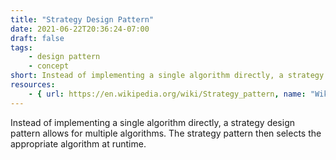 ```yaml
---
title: "Strategy Design Pattern"
date: 2021-06-22T20:36:24-07:00
draft: false
tags:
    - design pattern
    - concept
short: Instead of implementing a single algorithm directly, a strategy design pattern allows for multiple algorithms.
resources:
    - { url: https://en.wikipedia.org/wiki/Strategy_pattern, name: "Wikipedia" }
---
```


Instead of implementing a single algorithm directly, a strategy design pattern allows for multiple algorithms. The strategy pattern then selects the appropriate algorithm at runtime.
